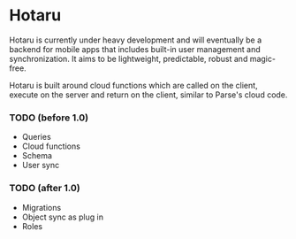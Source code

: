 # Hotaru

Hotaru is currently under heavy development and will eventually be a backend for mobile apps that includes built-in user management and synchronization. It aims to be lightweight, predictable, robust and magic-free.

Hotaru is built around cloud functions which are called on the client, execute on the server and return on the client, similar to Parse's cloud code.

### TODO (before 1.0)
- Queries
- Cloud functions
- Schema
- User sync


### TODO (after 1.0)
- Migrations
- Object sync as plug in
- Roles